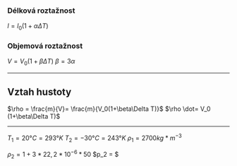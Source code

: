 ### Délková roztažnost
$l  = l_0 (1+\alpha \Delta T)$



### Objemová roztažnost
$V = V_0(1+\beta \Delta T)$
$\beta = 3\alpha$

---

## Vztah hustoty

$\rho =  \frac{m}{V}= \frac{m}{V_0(1+\beta\Delta T)}$
$\rho \dot= V_0 (1+\beta\Delta T)$

---

$T_1 = 20°C = 293 °K$
$T_2 = -30°C = 243°K$
$\rho_1 = 2700kg*m^{-3}$


$\rho_2 = 1+ 3*22,2*10^{-6}*50$
$p_2 = $







